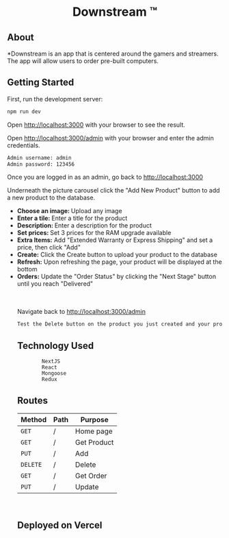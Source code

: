 <h1 align="center">Downstream ™</h1>

## About
*Downstream is an app that is centered around the gamers and streamers. The app will allow users to order pre-built computers.

## Getting Started

First, run the development server:

```bash
npm run dev

```

Open [http://localhost:3000](http://localhost:3000) with your browser to see the result.


Open [http://localhost:3000/admin](http://localhost:3000/admin) with your browser and enter the admin credentials. 

```bash
Admin username: admin
Admin password: 123456
```



Once you are logged in as an admin, go back to [http://localhost:3000](http://localhost:3000) 

Underneath the picture carousel click the "Add New Product" button to add a new product to the database.


  <ul>
  	    <li><b>Choose an image: </b> Upload any image</li>
	      <li><b>Enter a tile: </b> Enter a title for the product </li>
  	    <li><b>Description: </b> Enter a description for the product</li>
	      <li><b>Set prices: </b> Set 3 prices for the RAM upgrade available </li>
	      <li><b>Extra Items:</b> Add "Extended Warranty or Express Shipping" and set a price, then click "Add"</li>
        <li><b>Create:</b> Click the Create button to upload your product to the database</li>
        <li><b>Refresh:</b> Upon refreshing the page, your product will be displayed at the bottom </li>
        <li><b>Orders:</b> Update the "Order Status" by clicking the "Next Stage" button until you reach "Delivered" </li>
        
        
	
<br>
 <br>
  
  

Navigate back to [http://localhost:3000/admin](http://localhost:3000/admin)
```bash
Test the Delete button on the product you just created and your product will be deleted from the database.
```
 




## Technology Used
	
	
  	    	NextJS
	      	React
  	    	Mongoose
	      	Redux
	






## Routes

| **Method** | **Path** 	| **Purpose**  |
| ---------- | --------------- 	| -----------  |
| `GET`      | /		| Home page    |
| `GET`      | /	 	| Get Product  |
| `PUT`      | /	 	| Add	       |
| `DELETE`   | /		| Delete       |
| `GET`      | /	 	| Get Order    |
| `PUT`      | /	 	| Update       |



<br>












## Deployed on Vercel


